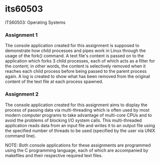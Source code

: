 # its60503
ITS60503: Operating Systems

### Assignment 1
The console application created for this assignment is supposed to demonstrate how child processes and pipes work in Linux through the usage of the fork() command. A text file's content is passed on to the application which forks 3 child processes, each of which acts as a filter for the content; in other words, the content is selectively removed when it reaches each child process before being passed to the parent process again. A log is created to show what has been removed from the original content of the text file at each process spawned.

### Assignment 2
The console application created for this assignment aims to display the process of passing data via multi-threading which is often used by most modern computer programs to take advantage of multi-core CPUs and to avoid the problems of blocking I/O system calls. This multi-threaded application reads data from an input file and writes it to an output file using the specified number of threads to be used (specified by the user via UNIX command line).


NOTE: Both console applications for these assignments are programmed using the C programming language, each of which are accompanied by makefiles and their respective required text files.
